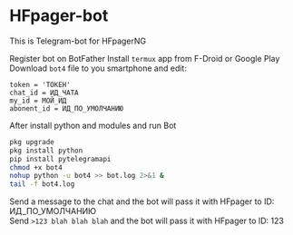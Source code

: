 # HFpager-bot

This is Telegram-bot for HFpagerNG  
  
Register bot on BotFather
Install ```termux``` app from F-Droid or Google Play  
Download ```bot4``` file to you smartphone and edit:
```
token = 'ТОКЕН'
chat_id = ИД_ЧАТА
my_id = МОЙ_ИД
abonent_id = ИД_ПО_УМОЛЧАНИЮ
```
After install python and modules and run Bot

```bash
pkg upgrade  
pkg install python  
pip install pytelegramapi  
chmod +x bot4
nohup python -u bot4 >> bot.log 2>&1 &
tail -f bot4.log

```

Send a message to the chat and the bot will pass it with HFpager to ID: ИД_ПО_УМОЛЧАНИЮ  
Send ```>123 blah blah blah``` and the bot will pass it with HFpager to ID: 123
